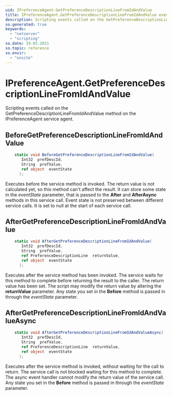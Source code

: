 ```yaml
---
uid: IPreferenceAgent-GetPreferenceDescriptionLineFromIdAndValue
title: IPreferenceAgent.GetPreferenceDescriptionLineFromIdAndValue event method
description: Scripting events called on the GetPreferenceDescriptionLineFromIdAndValue method on the IPreferenceAgent service agent.
so.generated: true
keywords:
  - "netserver"
  - "scripting"
so.date: 19.03.2021
so.topic: reference
so.envir:
  - "onsite"
---
```

# IPreferenceAgent.GetPreferenceDescriptionLineFromIdAndValue

Scripting events called on the <see cref='M:SuperOffice.CRM.Services.IPreferenceAgent.GetPreferenceDescriptionLineFromIdAndValue'>GetPreferenceDescriptionLineFromIdAndValue</see> method on the <see cref='IPreferenceAgent'>IPreferenceAgent</see>  service agent.

## BeforeGetPreferenceDescriptionLineFromIdAndValue
```cs
    static void BeforeGetPreferenceDescriptionLineFromIdAndValue(
       Int32  prefDescId,
       String  prefValue,
       ref object  eventState
      );
```
Executes before the service method is invoked.
The return value is not calculated yet, so this method can't affect the result.
It can store some state in the *eventState* parameter, that is passed to the **After** and **AfterAsync** methods in this service call.
Event state is not preserved between different service calls. It is set to null at the start of each service call.
## AfterGetPreferenceDescriptionLineFromIdAndValue
```cs
    static void AfterGetPreferenceDescriptionLineFromIdAndValue(
       Int32  prefDescId,
       String  prefValue,
       ref PreferenceDescriptionLine  returnValue,
       ref object  eventState
      );
```
Executes after the service method has been invoked. The service waits for this method to complete before returning the result to the caller.
The return value has been set. The script may modify the return value by altering the **returnValue** parameter.
Any state you set in the **Before** method is passed in through the *eventState* parameter.
## AfterGetPreferenceDescriptionLineFromIdAndValueAsync
```cs
    static void AfterGetPreferenceDescriptionLineFromIdAndValueAsync(
       Int32  prefDescId,
       String  prefValue,
       ref PreferenceDescriptionLine  returnValue,
       ref object  eventState
      );
```
Executes after the service method is invoked, without waiting for the call to return.
The service call is not blocked waiting for this method to complete.
The async event handler cannot modify the return value of the service call.
Any state you set in the **Before** method is passed in through the *eventState* parameter.

